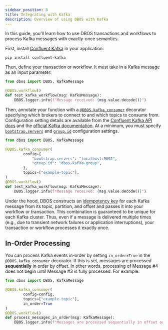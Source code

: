 ```yaml
---
sidebar_position: 8
title: Integrating with Kafka
description: Overview of using DBOS with Kafka
---
```


In this guide, you'll learn how to use DBOS transactions and workflows to process Kafka messages with exactly-once semantics.

First, install [Confluent Kafka](https://docs.confluent.io/kafka-clients/python/current/overview.html) in your application:

```
pip install confluent-kafka
```

Then, define your transaction or workflow. It must take in a Kafka message as an input parameter:

```python
from dbos import DBOS, KafkaMessage

@DBOS.workflow()
def test_kafka_workflow(msg: KafkaMessage):
    DBOS.logger.info(f"Message received: {msg.value.decode()}")
```

Then, annotate your function with a [`@DBOS.kafka_consumer`](../reference/decorators#kafka_consumer) decorator specifying which brokers to connect to and which topics to consume from.
Configuration setting details are available from the 
[Confluent Kafka API docs](https://docs.confluent.io/platform/current/clients/confluent-kafka-python/html/index.html#pythonclient-configuration) and the
[official Kafka documentation](https://kafka.apache.org/documentation/#consumerconfigs).
At a minimum, you must specify [`bootstrap.servers`](https://kafka.apache.org/documentation/#consumerconfigs_bootstrap.servers) and
[`group.id`](https://kafka.apache.org/documentation/#consumerconfigs_group.id) configuration settings.


```python
from dbos import DBOS, KafkaMessage

@DBOS.kafka_consumer(
        config={
            "bootstrap.servers": "localhost:9092",
            "group.id": "dbos-kafka-group",
        },
        topics=["example-topic"],
)
@DBOS.workflow()
def test_kafka_workflow(msg: KafkaMessage):
    DBOS.logger.info(f"Message received: {msg.value.decode()}")

```

Under the hood, DBOS constructs an [idempotency key](../tutorials/workflow-tutorial.md#workflow-ids-and-idempotency) for each Kafka message from its topic, partition, and offset and passes it into your workflow or transaction.
This combination is guaranteed to be unique for each Kafka cluster.
Thus, even if a message is delivered multiple times (e.g., due to transient network failures or application interruptions), your transaction or workflow processes it exactly once.

## In-Order Processing

You can process Kafka events in-order by setting `in_order=True` in the `@DBOS.kafka_consumer` decorator.
If this is set, messages are processed **sequentially** in order by offset.
In other words, processing of Message #4 does not begin until Message #3 is fully processed.
For example:

```python
from dbos import DBOS, KafkaMessage

@DBOS.kafka_consumer(
        config=config,
        topics=["example-topic"],
        in_order=True
)
@DBOS.workflow()
def process_messages_in_order(msg: KafkaMessage):
    DBOS.logger.info(f"Messages are processed sequentially in offset order")

```